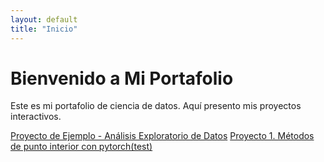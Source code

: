 ```yaml
---
layout: default
title: "Inicio"
---
```


# Bienvenido a Mi Portafolio

Este es mi portafolio de ciencia de datos. Aquí presento mis proyectos interactivos.

[Proyecto de Ejemplo - Análisis Exploratorio de Datos](./proyectos/proyecto1.md)
[Proyecto 1. Métodos de punto interior con pytorch(test)](./proyectos/proyecto2.ipynb)
